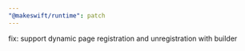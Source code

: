 ```yaml
---
"@makeswift/runtime": patch
---
```


fix: support dynamic page registration and unregistration with builder
